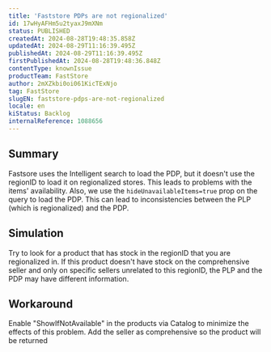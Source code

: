 ```yaml
---
title: 'Faststore PDPs are not regionalized'
id: 17wHyAFHm5u2tyaxJ9mXNm
status: PUBLISHED
createdAt: 2024-08-28T19:48:35.858Z
updatedAt: 2024-08-29T11:16:39.495Z
publishedAt: 2024-08-29T11:16:39.495Z
firstPublishedAt: 2024-08-28T19:48:36.848Z
contentType: knownIssue
productTeam: FastStore
author: 2mXZkbi0oi061KicTExNjo
tag: FastStore
slugEN: faststore-pdps-are-not-regionalized
locale: en
kiStatus: Backlog
internalReference: 1088656
---
```


## Summary


Fastsore uses the Intelligent search to load the PDP, but it doesn't use the regionID to load it on regionalized stores. This leads to problems with the items' availability. Also, we use the `hideUnavailableItems=true` prop on the query to load the PDP. This can lead to inconsistencies between the PLP (which is regionalized) and the PDP.


##

## Simulation


Try to look for a product that has stock in the regionID that you are regionalized in. If this product doesn't have stock on the comprehensive seller and only on specific sellers unrelated to this regionID, the PLP and the PDP may have different information.


##

## Workaround


Enable "ShowIfNotAvailable" in the products via Catalog to minimize the effects of this problem.
Add the seller as comprehensive so the product will be returned




